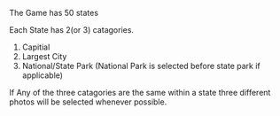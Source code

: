 The Game has 50 states

Each State has 2(or 3) catagories. 
1) Capitial 
2) Largest City
3) National/State Park (National Park is selected before state park if applicable)

If Any of the three catagories are the same within a state three different photos will be selected whenever possible.

